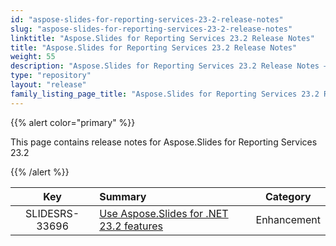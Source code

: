 ```yaml
---
id: "aspose-slides-for-reporting-services-23-2-release-notes"
slug: "aspose-slides-for-reporting-services-23-2-release-notes"
linktitle: "Aspose.Slides for Reporting Services 23.2 Release Notes"
title: "Aspose.Slides for Reporting Services 23.2 Release Notes"
weight: 55
description: "Aspose.Slides for Reporting Services 23.2 Release Notes – the latest updates and fixes."
type: "repository"
layout: "release"
family_listing_page_title: "Aspose.Slides for Reporting Services 23.2 Release Notes"
---
```


{{% alert color="primary" %}} 

This page contains release notes for Aspose.Slides for Reporting Services 23.2

{{% /alert %}} 

|**Key** |**Summary** |**Category** |
| :-: | :- | :-: |
|SLIDESRS-33696|[Use Aspose.Slides for .NET 23.2 features](/slides/net/release-notes/2023/aspose-slides-for-net-23-2-release-notes/)|Enhancement|


